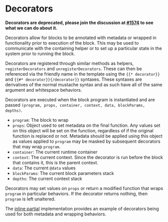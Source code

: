 # Decorators

**Decorators are deprecated, please join the discussion at [#1574](https://github.com/wycats/handlebars.js/issues/1574) to see what we can do about it.**

Decorators allow for blocks to be annotated with metadata or wrapped in functionality prior to execution of the block. This may be used to communicate with the containing helper or to set up a particular state in the system prior to running the block.

Decorators are registered through similar methods as helpers, `registerDecorators` and `unregisterDecorators`. These can then be referenced via the friendly name in the template using the `{{* decorator}}` and `{{#* decorator}}{/decorator}}` syntaxes. These syntaxes are derivatives of the normal mustache syntax and as such have all of the same argument and whitespace behaviors.

Decorators are executed when the block program is instantiated and are passed `(program, props, container, context, data, blockParams, depths)`.

- `program`: The block to wrap
- `props`: Object used to set metadata on the final function. Any values set on this object will be set on the function, regardless of if the original function is replaced or not. Metadata should be applied using this object as values applied to `program` may be masked by subsequent decorators that may wrap `program`.
- `container`: The current runtime container
- `context`: The current context. Since the decorator is run before the block that contains it, this is the parent context.
- `data`: The current `@data` values
- `blockParams`: The current block parameters stack
- `depths`: The current context stack

Decorators may set values on `props` or return a modified function that wraps `program` in particular behaviors. If the decorator returns nothing, then `program` is left unaltered.

The [inline partial](https://github.com/handlebars-lang/handlebars.js/blob/master/lib/handlebars/decorators/inline.js) implementation provides an example of decorators being used for both metadata and wrapping behaviors.
